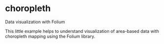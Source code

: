 # choropleth
Data visualization with Folium

This little example helps to understand visualization of area-based data with choropleth mapping using the Folium library.
